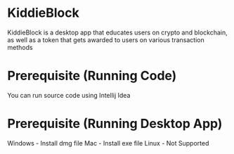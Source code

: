 # KiddieBlock
KiddieBlock is a desktop app that educates users on crypto and blockchain, as well as a token that gets awarded to users on various transaction methods

# Prerequisite (Running Code)
You can run source code using Intellij Idea 

# Prerequisite (Running Desktop App)
Windows - Install dmg file
Mac - Install exe file
Linux - Not Supported
